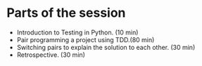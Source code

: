 # Parts of the session

* Introduction to Testing in Python. (10 min)
* Pair programming a project using TDD.(80 min)
* Switching pairs to explain the solution to each other. (30 min)
* Retrospective. (30 min)


